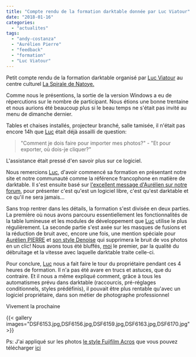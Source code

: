 ```yaml
---
title: "Compte rendu de la formation darktable donnée par Luc Viatour"
date: "2018-01-16"
categories: 
  - "actualites"
tags: 
  - "andy-costanza"
  - "Aurélien Pierre"
  - "feedback"
  - "formation"
  - "Luc Viatour"
---
```


Petit compte rendu de la formation darktable organisé par [Luc Viatour](https://lucnix.be/)  au centre culturel [La Spirale de Natoye.](https://laspirale.be/)

Comme nous le présentions, la sortie de la version Windows a eu de répercutions sur le nombre de participant. Nous étions une bonne trentaine et nous aurions été beaucoup plus si le beau temps ne s'était pas invité au menu de dimanche dernier.

Tables et chaises installés, projecteur branché, salle tamisée, il n'était pas encore 14h que [Luc](https://lucnix.be/) était déjà assailli de question:

> "Comment je dois faire pour importer mes photos?" - "Et pour exporter, où dois-je cliquer?"

L'assistance était pressé d'en savoir plus sur ce logiciel.

Nous remercions [Luc](https://lucnix.be/), d'avoir commencé sa formation en présentant notre site et notre communauté comme la référence francophone en matière de darktable. Il s'est ensuite basé sur [l'excellent message d'Aurélien sur notre forum](https://darktable.fr/forum/showthread.php?tid=2044), pour présenter c'est qu'est un logiciel libre, c'est qu'est darktable et ce qu'il ne sera jamais...

Sans trop rentrer dans les détails, la formation s'est divisée en deux parties. La première où nous avons parcouru essentiellement les fonctionnalités de la table lumineuse et les modules de développement que [Luc](https://lucnix.be/) utilise le plus régulièrement. La seconde partie s'est axée sur les masques de fusions et la réduction de bruit avec, encore une fois, une mention spéciale pour [Aurélien PIERRE](https://photo.aurelienpierre.com/) et [son style Denoise](https://darktable.fr/forum/showthread.php?tid=2151&pid=18794&highlight=denoise#pid18794) qui supprimera le bruit de vos photos en un clic! Nous avons tous été bluffés, [moi](https://andycostanza.com) le premier, par la qualité du débruitage et la vitesse avec laquelle darktable traite celle-ci.

Pour conclure, [Luc](https://lucnix.be/) nous a fait faire le tour du propriétaire pendant ces 4 heures de formation. Il n'a pas été avare en trucs et astuces, que du contraire. Et il nous a même expliqué comment, grâce à tous les automatismes prévu dans darktable (raccourcis, pré-réglages conditionnels, styles prédéfinis), il pouvait être plus rentable qu'avec un logiciel propriétaire, dans son métier de photographe professionnel

Vivement la prochaine

{{< gallery images="DSF6153.jpg,DSF6156.jpg,DSF6159.jpg,DSF6163.jpg,DSF6170.jpg" >}}

Ps: J'ai appliqué sur les photos [le style Fujifilm Acros](https://darktable.fr/2018/01/tous-les-modes-de-simulation-de-film-fujifilm-sont-disponibles-sur-darktable/) que vous pouvez télécharger [ici](/download/Fuji_XTrans_III_dtstyles.zip)
